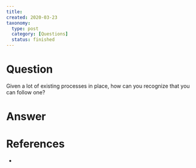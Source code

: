 ```yaml
---
title:
created: 2020-03-23
taxonomy:
  type: post
  category: [Questions]
  status: finished
---
```


# Question
Given a lot of existing processes in place, how can you recognize that you can follow one?

# Answer

# References
*

